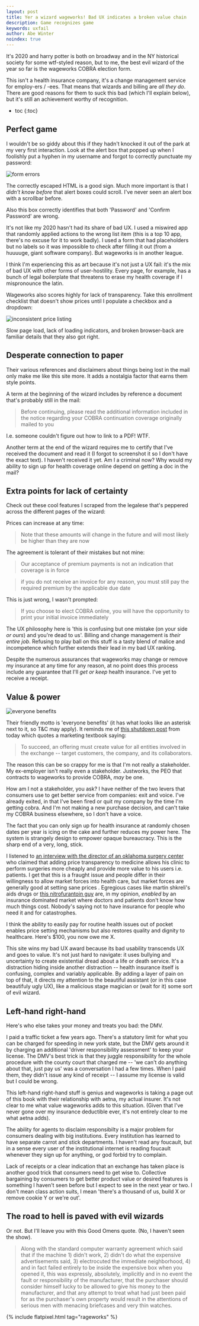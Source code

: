 ```yaml
---
layout: post
title: Yer a wizard wageworks! Bad UX indicates a broken value chain
description: Game recognizes game
keywords: uxfail
author: Abe Winter
noindex: true
---
```


It's 2020 and harry potter is both on broadway and in the NY historical society for some wtf-styled reason, but to me, the best evil wizard of the year so far is the wageworks COBRA election form.

This isn't a health insurance company, it's a change management service for employ-ers / -ees. That means that wizards and billing are *all they do*. There are good reasons for them to suck this bad (which I'll explain below), but it's still an achievement worthy of recognition.

* toc
{:toc}

## Perfect game

I wouldn't be so giddy about this if they hadn't knocked it out of the park at my very first interaction. Look at the alert box that popped up when I foolishly put a hyphen in my username and forgot to correctly punctuate my password:

![form errors](/assets/wageworks-form-error.png)

The correctly escaped HTML is a good sign. Much more important is that I *didn't know before* that alert boxes could scroll. I've never seen an alert box with a scrollbar before.

Also this box correctly identifies that both 'Password' and 'Confirm Password' are wrong.

It's not like my 2020 hasn't had its share of bad UX. I used a miswired app that randomly applied actions to the wrong list item (this is a top 10 app, there's no excuse for it to work badly). I used a form that had placeholders but no labels so it was impossible to check after filling it out (from a huuuuge, giant software company). But wageworks is in another league.

I think I'm experiencing this as art because it's not just a UX fail: it's the mix of bad UX with other forms of user-hostility. Every page, for example, has a bunch of legal boilerplate that threatens to erase my health coverage if I mispronounce the latin.

Wageworks also scores highly for lack of transparency. Take this enrollment checklist that doesn't show prices until I populate a checkbox and a dropdown:

![inconsistent price listing](/assets/wageworks-prices.png)

Slow page load, lack of loading indicators, and broken browser-back are familiar details that they also got right.

## Desperate connection to paper

Their various references and disclaimers about things being lost in the mail only make me like this site more. It adds a nostalgia factor that earns them style points.

A term at the beginning of the wizard includes by reference a document that's probably still in the mail:

> Before continuing, please read the additional information included in the notice regarding your COBRA continuation coverage originally mailed to you

I.e. someone couldn't figure out how to link to a PDF! WTF.

Another term at the end of the wizard requires me to certify that I've received the document and read it (I forgot to screenshot it so I don't have the exact text). I haven't received it yet. Am I a criminal now? Why would my ability to sign up for health coverage online depend on getting a doc in the mail?

## Extra points for lack of certainty

Check out these cool features I scraped from the legalese that's peppered across the different pages of the wizard:

Prices can increase at any time:

> Note that these amounts will change in the future and will most likely be higher than they are now

The agreement is tolerant of their mistakes but not mine:

> Our acceptance of premium payments is not an indication that coverage is in force

> if you do not receive an invoice for any reason, you must still pay the required premium by the applicable due date

This is just wrong, I wasn't prompted:

> If you choose to elect COBRA online, you will have the opportunity to print your initial invoice immediately

The UX philosophy here is 'this is confusing but one mistake (on your side *or ours*) and you're dead to us'. Billing and change management is *their entire job*. Refusing to play ball on this stuff is a tasty blend of malice and incompetence which further extends their lead in my bad UX ranking.

Despite the numerous assurances that wageworks may change or remove my insurance at any time for any reason, at no point does this process include any guarantee that I'll *get or keep* health insurance. I've yet to receive a receipt.

## Value & power

![everyone benefits](/assets/wageworks-everyone-benefits.png)

Their friendly motto is 'everyone benefits' (it has what looks like an asterisk next to it, so T&C may apply). It reminds me of [this shutdown post](https://tjcx.me/posts/i-wasted-40k-on-a-fantastic-startup-idea/) from today which quotes a marketing textbook saying:

> To succeed, an offering must create value for all entities involved in the exchange -- target customers, the company, and its collaborators.

The reason this can be so crappy for me is that I'm not really a stakeholder. My ex-employer isn't really even a stakeholder. Justworks, the PEO that contracts to wageworks to provide COBRA, *may* be one.

How am I not a stakeholder, you ask? I have neither of the two levers that consumers use to get better service from companies: exit and voice. I've already exited, in that I've been fired or quit my company by the time I'm getting cobra. And I'm not making a new purchase decision, and can't take my COBRA business elsewhere, so I don't have a voice.

The fact that you can only sign up for health insurance at randomly chosen dates per year is icing on the cake and further reduces my power here. The system is strangely design to empower opaque bureaucracy. This is the sharp end of a very, long, stick.

I listened to [an interview with the director of an oklahoma surgery center](https://www.econtalk.org/keith-smith-on-free-market-health-care/) who claimed that adding price transparency to medicine allows his clinic to perform surgeries more cheaply and provide more value to his users i.e. patients. I get that this is a fraught issue and people differ in their willingness to allow market forces into health care, but market forces are generally good at setting sane prices . Egregious cases like martin shkreli's aids drugs or [this nitrofurantoin guy](https://www.ft.com/content/48b0ce2c-b544-11e8-bbc3-ccd7de085ffe) are, in my opinion, *enabled* by an insurance dominated market where doctors and patients don't know how much things cost. Nobody's saying not to have insurance for people who need it and for catastrophes.

I think the ability to easily pay for routine health issues out of pocket enables price setting mechanisms but also restores quality and dignity to healthcare. Here's $100, you now owe me X.

This site wins my bad UX award because its bad usability transcends UX and goes to value. It's not just hard to navigate: it uses bullying and uncertainty to create existential dread about a life or death service. It's a distraction hiding inside another distraction -- health insurance itself is confusing, complex and variably applicable. By adding a layer of pain on top of that, it directs my attention to the beautiful assistant (or in this case beautifuly ugly UX), like a malicious stage magician or (wait for it) some sort of evil wizard.

## Left-hand right-hand

Here's who else takes your money and treats you bad: the DMV.

I paid a traffic ticket a few years ago. There's a statutory limit for what you can be charged for speeding in new york state, but the DMV gets around it by charging an additional 'driver responsibility assessment' to keep your license. The DMV's best trick is that they juggle responsibility for the whole procedure with the county court that charged me -- 'we can't do anything about that, just pay us' was a conversation I had a few times. When I paid them, they didn't issue any kind of receipt -- I assume my license is valid but I could be wrong.

This left-hand right-hand stuff is genius and wageworks is taking a page out of this book with their relationship with aetna, my actual insurer. It's not clear to me what value wageworks adds to this situation. (Given that I've never gone over my insurance deductible ever, it's not entirely clear to me what aetna adds).

The ability for agents to disclaim responsibilty is a major problem for consumers dealing with big institutions. Every institution has learned to have separate carrot and stick departments. I haven't read any foucault, but in a sense every user of the institutional internet is reading foucault whenever they sign up for anything, or god forbid try to complain.

Lack of receipts or a clear indication that an exchange has taken place is another good trick that consumers need to get wise to. Collective bargaining by consumers to get better product value or desired features is something I haven't seen before but I expect to see in the next year or two. I don't mean class action suits, I mean 'there's a thousand of us, build X or remove cookie Y or we're out'.

## The road to hell is paved with evil wizards

Or not. But I'll leave you with this Good Omens quote. (No, I haven't seen the show).

> Along with the standard computer warranty agreement which said that if the machine 1) didn't work, 2) didn't do what the expensive advertisements said, 3) electrocuted the immediate neighborhood, 4) and in fact failed entirely to be inside the expensive box when you opened it, this was expressly, absolutely, implicitly and in no event the fault or responsibility of the manufacturer, that the purchaser should consider himself lucky to be allowed to give his money to the manufacturer, and that any attempt to treat what had just been paid for as the purchaser's own property would result in the attentions of serious men with menacing briefcases and very thin watches.

{% include flatpixel.html tag="rageworks" %}
